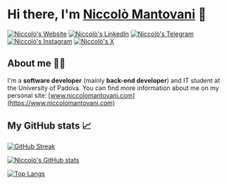 # Hi there, I'm [Niccolò Mantovani](https://www.niccolomantovani.com) 👋 

[![Niccolò's Website](https://api.checklyhq.com/v1/badges/checks/99c0d7c3-1787-40fe-a43f-931cf64e00e9?style=for-the-badge&theme=default&responseTime=true)](https://www.niccolomantovani.com/)
[![Niccolò's LinkedIn](https://img.shields.io/badge/LinkedIn-0077B5?style=for-the-badge&logo=linkedin&logoColor=white)](https://linkedin.com/in/niccolò-mantovani-25b54621b)
[![Niccolò's Telegram](https://img.shields.io/badge/Telegram-2CA5E0?style=for-the-badge&logo=telegram&logoColor=white)](https://t.me/nicomanto)
[![Niccolò's Instagram](https://img.shields.io/badge/Instagram-E4405F?style=for-the-badge&logo=instagram&logoColor=white)](https://www.instagram.com/niccolo_mantovani/)
[![Niccolò's X](https://img.shields.io/badge/X-%23000000.svg?style=for-the-badge&logo=X&logoColor=white)](https://twitter.com/niccomanto49](https://x.com/niccomanto49))



## About me 👨‍💻
I'm a **software developer** (mainly **back-end developer**) and IT student at the University of Padova. You can find more information about me on my personal site: [www.niccolomantovani.com](https://www.niccolomantovani.com)


## My GitHub stats 📈 
<!--![visitors](https://shields-io-visitor-counter.herokuapp.com/badge?page=nicomanto&label=Visitors&labelColor=000000&logo=GitHub&logoColor=FFFFFF&color=1D70B8&style=for-the-badge)-->

[![GitHub Streak](https://streak-stats.demolab.com?user=nicomanto&theme=vue-dark&border_radius=20)](https://git.io/streak-stats)

[![Niccolò's GitHub stats](https://github-readme-stats.vercel.app/api?username=nicomanto&count_private=true&show_icons=true&theme=vue-dark)](https://github.com/anuraghazra/github-readme-stats)

[![Top Langs](https://github-readme-stats.vercel.app/api/top-langs/?username=nicomanto&theme=vue-dark)](https://github.com/anuraghazra/github-readme-stats)



<!--
**nicomanto/nicomanto** is a ✨ _special_ ✨ repository because its `README.md` (this file) appears on your GitHub profile.

Here are some ideas to get you started:

- 🔭 I’m currently working on ...
- 🌱 I’m currently learning ...
- 👯 I’m looking to collaborate on ...
- 🤔 I’m looking for help with ...
- 💬 Ask me about ...
- 📫 How to reach me: ...
- 😄 Pronouns: ...
- ⚡ Fun fact: ...
-->
